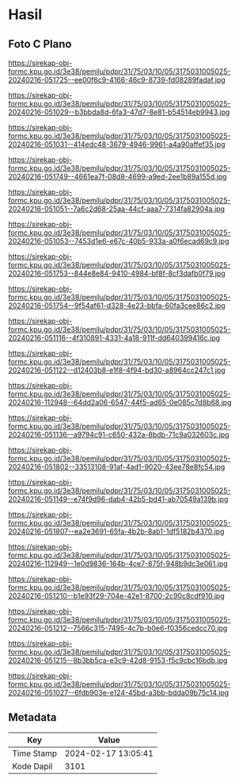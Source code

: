 # Hasil

## Foto C Plano

https://sirekap-obj-formc.kpu.go.id/3e38/pemilu/pdpr/31/75/03/10/05/3175031005025-20240216-051725--ee00f6c9-4166-46c9-8739-fd08289fadaf.jpg

https://sirekap-obj-formc.kpu.go.id/3e38/pemilu/pdpr/31/75/03/10/05/3175031005025-20240216-051029--b3bbda8d-6fa3-47d7-8e81-b54514eb9943.jpg

https://sirekap-obj-formc.kpu.go.id/3e38/pemilu/pdpr/31/75/03/10/05/3175031005025-20240216-051031--414edc48-3679-4946-9961-a4a90affef35.jpg

https://sirekap-obj-formc.kpu.go.id/3e38/pemilu/pdpr/31/75/03/10/05/3175031005025-20240216-051749--4661ea7f-08d8-4699-a9ed-2ee1b89a155d.jpg

https://sirekap-obj-formc.kpu.go.id/3e38/pemilu/pdpr/31/75/03/10/05/3175031005025-20240216-051051--7a6c2d68-25aa-44cf-aaa7-7314fa82904a.jpg

https://sirekap-obj-formc.kpu.go.id/3e38/pemilu/pdpr/31/75/03/10/05/3175031005025-20240216-051053--7453d1e6-e67c-40b5-933a-a0f6ecad69c9.jpg

https://sirekap-obj-formc.kpu.go.id/3e38/pemilu/pdpr/31/75/03/10/05/3175031005025-20240216-051753--844e8e84-9410-4984-bf8f-8cf3dafb0f79.jpg

https://sirekap-obj-formc.kpu.go.id/3e38/pemilu/pdpr/31/75/03/10/05/3175031005025-20240216-051754--9f54af61-d328-4e23-bbfa-60fa3cee86c2.jpg

https://sirekap-obj-formc.kpu.go.id/3e38/pemilu/pdpr/31/75/03/10/05/3175031005025-20240216-051116--4f310891-4331-4a18-911f-dd640399416c.jpg

https://sirekap-obj-formc.kpu.go.id/3e38/pemilu/pdpr/31/75/03/10/05/3175031005025-20240216-051122--d12403b8-e1f8-4f94-bd30-a8964cc247c1.jpg

https://sirekap-obj-formc.kpu.go.id/3e38/pemilu/pdpr/31/75/03/10/05/3175031005025-20240216-112948--64dd2a06-6547-44f5-ad65-0e085c7d8b68.jpg

https://sirekap-obj-formc.kpu.go.id/3e38/pemilu/pdpr/31/75/03/10/05/3175031005025-20240216-051136--a9794c91-c650-432a-8bdb-71c9a032603c.jpg

https://sirekap-obj-formc.kpu.go.id/3e38/pemilu/pdpr/31/75/03/10/05/3175031005025-20240216-051802--33513108-91af-4ad1-9020-43ee78e8fc54.jpg

https://sirekap-obj-formc.kpu.go.id/3e38/pemilu/pdpr/31/75/03/10/05/3175031005025-20240216-051149--e74f9d96-dab4-42b5-bd41-ab70549a139b.jpg

https://sirekap-obj-formc.kpu.go.id/3e38/pemilu/pdpr/31/75/03/10/05/3175031005025-20240216-051807--ea2e3691-65fa-4b2b-8ab1-1df5182b4370.jpg

https://sirekap-obj-formc.kpu.go.id/3e38/pemilu/pdpr/31/75/03/10/05/3175031005025-20240216-112949--1e0d9836-164b-4ce7-875f-948b9dc3e061.jpg

https://sirekap-obj-formc.kpu.go.id/3e38/pemilu/pdpr/31/75/03/10/05/3175031005025-20240216-051210--b1e93f29-704e-42e1-8700-2c90c8cdf910.jpg

https://sirekap-obj-formc.kpu.go.id/3e38/pemilu/pdpr/31/75/03/10/05/3175031005025-20240216-051212--7566c315-7495-4c7b-b0e6-f0356cedcc70.jpg

https://sirekap-obj-formc.kpu.go.id/3e38/pemilu/pdpr/31/75/03/10/05/3175031005025-20240216-051215--8b3bb5ca-e3c9-42d8-9153-f5c9cbc16bdb.jpg

https://sirekap-obj-formc.kpu.go.id/3e38/pemilu/pdpr/31/75/03/10/05/3175031005025-20240216-051027--6fdb903e-e124-45bd-a3bb-bdda09b75c14.jpg


## Metadata

| Key        | Value               |
| ---------- | ------------------- |
| Time Stamp | 2024-02-17 13:05:41 |
| Kode Dapil | 3101                |




